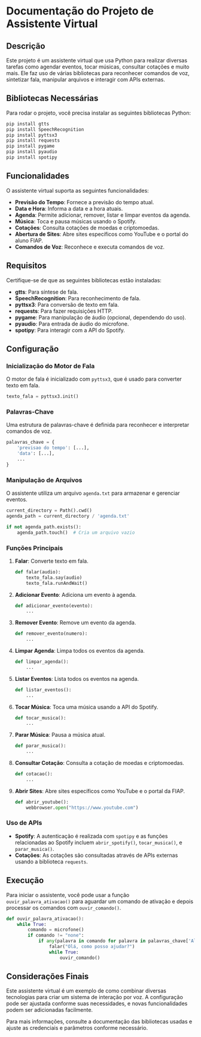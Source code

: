 # Documentação do Projeto de Assistente Virtual

## Descrição

Este projeto é um assistente virtual que usa Python para realizar diversas tarefas como agendar eventos, tocar músicas, consultar cotações e muito mais. Ele faz uso de várias bibliotecas para reconhecer comandos de voz, sintetizar fala, manipular arquivos e interagir com APIs externas.

## Bibliotecas Necessárias

Para rodar o projeto, você precisa instalar as seguintes bibliotecas Python:

```bash
pip install gtts
pip install SpeechRecognition
pip install pyttsx3
pip install requests
pip install pygame
pip install pyaudio
pip install spotipy
```

## Funcionalidades

O assistente virtual suporta as seguintes funcionalidades:

- **Previsão do Tempo**: Fornece a previsão do tempo atual.
- **Data e Hora**: Informa a data e a hora atuais.
- **Agenda**: Permite adicionar, remover, listar e limpar eventos da agenda.
- **Música**: Toca e pausa músicas usando o Spotify.
- **Cotações**: Consulta cotações de moedas e criptomoedas.
- **Abertura de Sites**: Abre sites específicos como YouTube e o portal do aluno FIAP.
- **Comandos de Voz**: Reconhece e executa comandos de voz.

## Requisitos

Certifique-se de que as seguintes bibliotecas estão instaladas:

- **gtts**: Para síntese de fala.
- **SpeechRecognition**: Para reconhecimento de fala.
- **pyttsx3**: Para conversão de texto em fala.
- **requests**: Para fazer requisições HTTP.
- **pygame**: Para manipulação de áudio (opcional, dependendo do uso).
- **pyaudio**: Para entrada de áudio do microfone.
- **spotipy**: Para interagir com a API do Spotify.

## Configuração

### Inicialização do Motor de Fala

O motor de fala é inicializado com `pyttsx3`, que é usado para converter texto em fala.

```python
texto_fala = pyttsx3.init()
```

### Palavras-Chave

Uma estrutura de palavras-chave é definida para reconhecer e interpretar comandos de voz.

```python
palavras_chave = {
    'previsao do tempo': [...],
    'data': [...],
    ...
}
```

### Manipulação de Arquivos

O assistente utiliza um arquivo `agenda.txt` para armazenar e gerenciar eventos.

```python
current_directory = Path().cwd()
agenda_path = current_directory / 'agenda.txt'

if not agenda_path.exists():
    agenda_path.touch()  # Cria um arquivo vazio
```

### Funções Principais

1. **Falar**: Converte texto em fala.
    ```python
    def falar(audio):
        texto_fala.say(audio)
        texto_fala.runAndWait()
    ```

2. **Adicionar Evento**: Adiciona um evento à agenda.
    ```python
    def adicionar_evento(evento):
        ...
    ```

3. **Remover Evento**: Remove um evento da agenda.
    ```python
    def remover_evento(numero):
        ...
    ```

4. **Limpar Agenda**: Limpa todos os eventos da agenda.
    ```python
    def limpar_agenda():
        ...
    ```

5. **Listar Eventos**: Lista todos os eventos na agenda.
    ```python
    def listar_eventos():
        ...
    ```

6. **Tocar Música**: Toca uma música usando a API do Spotify.
    ```python
    def tocar_musica():
        ...
    ```

7. **Parar Música**: Pausa a música atual.
    ```python
    def parar_musica():
        ...
    ```

8. **Consultar Cotação**: Consulta a cotação de moedas e criptomoedas.
    ```python
    def cotacao():
        ...
    ```

9. **Abrir Sites**: Abre sites específicos como YouTube e o portal da FIAP.
    ```python
    def abrir_youtube():
        webbrowser.open("https://www.youtube.com")
    ```

### Uso de APIs

- **Spotify**: A autenticação é realizada com `spotipy` e as funções relacionadas ao Spotify incluem `abrir_spotify()`, `tocar_musica()`, e `parar_musica()`.
- **Cotações**: As cotações são consultadas através de APIs externas usando a biblioteca `requests`.

## Execução

Para iniciar o assistente, você pode usar a função `ouvir_palavra_ativacao()` para aguardar um comando de ativação e depois processar os comandos com `ouvir_comando()`.

```python
def ouvir_palavra_ativacao():
    while True:
        comando = microfone()
        if comando != "none":
            if any(palavra in comando for palavra in palavras_chave['Alexo']):
                falar("Olá, como posso ajudar?")
                while True:
                    ouvir_comando()
```

## Considerações Finais

Este assistente virtual é um exemplo de como combinar diversas tecnologias para criar um sistema de interação por voz. A configuração pode ser ajustada conforme suas necessidades, e novas funcionalidades podem ser adicionadas facilmente.

Para mais informações, consulte a documentação das bibliotecas usadas e ajuste as credenciais e parâmetros conforme necessário.


